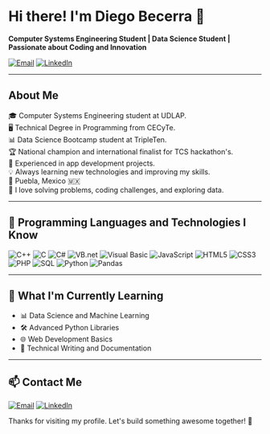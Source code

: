 # Hi there! I'm Diego Becerra 👋

**Computer Systems Engineering Student | Data Science Student | Passionate about Coding and Innovation**

[![Email](https://img.shields.io/badge/Email-D14836?style=for-the-badge&logo=gmail&logoColor=white)](mailto:diegobecre@gmail.com)
[![LinkedIn](https://img.shields.io/badge/LinkedIn-0077B5?style=for-the-badge&logo=linkedin&logoColor=white)](https://linkedin.com/in/diego-becre)

---

## About Me
🎓 Computer Systems Engineering student at UDLAP.  
🖥️ Technical Degree in Programming from CECyTe.  
📊 Data Science Bootcamp student at TripleTen.  
🏆 National champion and international finalist for TCS hackathon's.  
📱 Experienced in app development projects.  
💡 Always learning new technologies and improving my skills.  
📍 Puebla, Mexico 🇲🇽  
🧩 I love solving problems, coding challenges, and exploring data.

---

## 🔨 Programming Languages and Technologies I Know
![C++](https://img.shields.io/badge/C++-00599C?style=for-the-badge&logo=c%2B%2B&logoColor=white)
![C](https://img.shields.io/badge/C-A8B9CC?style=for-the-badge&logo=c&logoColor=white)
![C#](https://img.shields.io/badge/C%23-239120?style=for-the-badge&logo=c-sharp&logoColor=white)
![VB.net](https://img.shields.io/badge/VB.NET-512BD4?style=for-the-badge&logo=.net&logoColor=white)
![Visual Basic](https://img.shields.io/badge/Visual_Basic-512BD4?style=for-the-badge&logo=.net&logoColor=white)
![JavaScript](https://img.shields.io/badge/JavaScript-F7DF1E?style=for-the-badge&logo=javascript&logoColor=black)
![HTML5](https://img.shields.io/badge/HTML5-E34F26?style=for-the-badge&logo=html5&logoColor=white)
![CSS3](https://img.shields.io/badge/CSS3-1572B6?style=for-the-badge&logo=css3&logoColor=white)
![PHP](https://img.shields.io/badge/PHP-777BB4?style=for-the-badge&logo=php&logoColor=white)
![SQL](https://img.shields.io/badge/SQL-4479A1?style=for-the-badge&logo=postgresql&logoColor=white)
![Python](https://img.shields.io/badge/Python-3776AB?style=for-the-badge&logo=python&logoColor=white)
![Pandas](https://img.shields.io/badge/Pandas-150458?style=for-the-badge&logo=pandas&logoColor=white)

---

## 🔭 What I'm Currently Learning
- 📊 Data Science and Machine Learning
- 🛠️ Advanced Python Libraries
- 🌐 Web Development Basics
- 📝 Technical Writing and Documentation


---

## 📫 Contact Me
[![Email](https://img.shields.io/badge/Email-D14836?style=for-the-badge&logo=gmail&logoColor=white)](mailto:diegobecre@gmail.com)
[![LinkedIn](https://img.shields.io/badge/LinkedIn-0077B5?style=for-the-badge&logo=linkedin&logoColor=white)](https://linkedin.com/in/diego-becre)


Thanks for visiting my profile. Let's build something awesome together! 🚀
